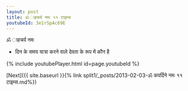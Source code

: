 ```yaml
---
layout: post
title: ॐ ाहचर्य नमः ११ टाइम्स
youtubeId: 3e1rSpAc69E
---
```

 
 
 ॐ ाहचर्य नमः  
 
 -  दिन के समय यात्रा करने वाले देवता के रूप में कौन है 
 
  
 
  
 
 
 
 
 
 


{% include youtubePlayer.html id=page.youtubeId %}
 
[Next]({{ site.baseurl }}{% link  split1/_posts/2013-02-03-ॐ कपर्दिने नमः ११ टाइम्स.md%})
 
